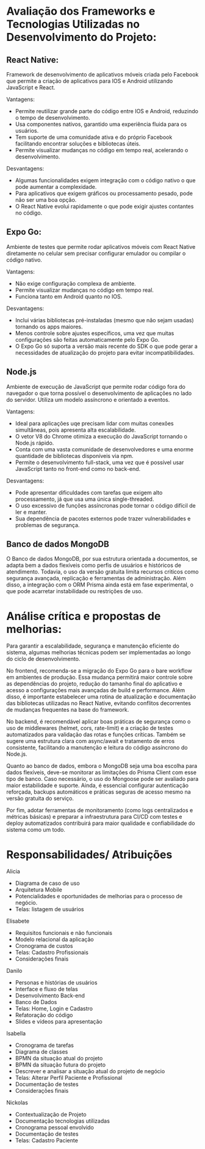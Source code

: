 # Avaliação dos Frameworks e Tecnologias Utilizadas no Desenvolvimento do Projeto:

## React Native:
Framework de desenvolvimento de aplicativos móveis criada pelo Facebook que permite a criação de aplicativos para IOS e Android utilizando JavaScript e React.

Vantagens:

- Permite reutilizar grande parte do código entre IOS e Android, reduzindo o tempo de desenvolvimento.
- Usa componentes nativos, garantido uma experiência fluida para os usuários.
- Tem suporte de uma comunidade ativa e do próprio Facebook facilitando encontrar soluções e bibliotecas úteis.
- Permite visualizar mudanças no código em tempo real, acelerando o desenvolvimento.

Desvantagens:

- Algumas funcionalidades exigem integração com o código nativo o que pode aumentar a complexidade.
- Para aplicativos que exigem gráficos ou processamento pesado, pode não ser uma boa opção.
- O React Native evolui rapidamente o que pode exigir ajustes contantes no código.

## Expo Go:
Ambiente de testes que permite rodar aplicativos móveis com React Native diretamente no celular sem precisar configurar emulador ou compilar o código nativo. 

Vantagens:

- Não exige configuração complexa de ambiente.
- Permite visualizar mudanças no código em tempo real.
- Funciona tanto em Android quanto no IOS.

Desvantagens: 

- Inclui várias bibliotecas pré-instaladas (mesmo que não sejam usadas) tornando os apps maiores.
- Menos controle sobre ajustes específicos, uma vez que muitas configurações são feitas automaticamente pelo Expo Go.
- O Expo Go só suporta a versão mais recente do SDK o que pode gerar a necessidades de atualização do projeto para evitar incompatibilidades.

## Node.js

Ambiente de execução de JavaScript que permite rodar código fora do navegador o que torna possível o desenvolvimento de aplicações no lado do servidor. Utiliza um modelo assíncrono e orientado a eventos.

Vantagens:

- Ideal para aplicações uqe precisam lidar com muitas conexões simultâneas, pois apresenta alta escalabilidade.
-  O vetor V8 do Chrome otimiza a execução do JavaScript tornando o Node.js rápido.
-  Conta com uma vasta comunidade de desenvolvedores e uma enorme quantidade de bibliotecas disponíveis via npm.
-  Permite o desenvolvimento full-stack, uma vez que é possível usar JavaScript tanto no front-end como no back-end.

Desvantagens:

- Pode apresentar dificuldades com tarefas que exigem alto processamento, já que usa uma única single-threaded.
- O uso excessivo de funções assíncronas pode tornar o código difícil de ler e manter.
- Sua dependência de pacotes externos pode trazer vulnerabilidades e problemas de segurança.

## Banco de dados MongoDB

O Banco de dados MongoDB, por sua estrutura orientada a documentos, se adapta bem a dados flexíveis como perfis de usuários e históricos de atendimento. Todavia, o uso da versão gratuita limita recursos criticos como segurança avançada, replicação e ferramentas de administração. Além disso, a integração com o ORM Prisma ainda está em fase experimental, o que pode acarretar instabilidade ou restrições de uso.

# Análise crítica e propostas de melhorias:

Para garantir a escalabilidade, segurança e manutenção eficiente do sistema, algumas melhorias técnicas podem ser implementadas ao longo do ciclo de desenvolvimento. 

No frontend, recomenda-se a migração do Expo Go para o bare workflow em ambientes de produção. Essa mudança permitirá maior controle sobre as dependências do projeto, redução do tamanho final do aplicativo e acesso a configurações mais avançadas de build e performance. Além disso, é importante estabelecer uma rotina de atualização e documentação das bibliotecas utilizadas no React Native, evitando conflitos decorrentes de mudanças frequentes na base do framework. 

No backend, é recomendável aplicar boas práticas de segurança como o uso de middlewares (helmet, cors, rate-limit) e a criação de testes automatizados para validação das rotas e funções críticas. Também se sugere uma estrutura clara com async/await e tratamento de erros consistente, facilitando a manutenção e leitura do código assíncrono do Node.js. 

Quanto ao banco de dados, embora o MongoDB seja uma boa escolha para dados flexíveis, deve-se monitorar as limitações do Prisma Client com esse tipo de banco. Caso necessário, o uso do Mongoose pode ser avaliado para maior estabilidade e suporte. Ainda, é essencial configurar autenticação reforçada, backups automáticos e práticas seguras de acesso mesmo na versão gratuita do serviço. 

Por fim, adotar ferramentas de monitoramento (como logs centralizados e métricas básicas) e preparar a infraestrutura para CI/CD com testes e deploy automatizados contribuirá para maior qualidade e confiabilidade do sistema como um todo. 

# Responsabilidades/ Atribuições

Alicia

- Diagrama de caso de uso
- Arquitetura Mobile
- Potencialidades e oportunidades de melhorias para o processo de negócio.
- Telas: listagem de usuários
  
Elisabete

- Requisitos funcionais e não funcionais
- Modelo relacional da aplicação
- Cronograma de custos
- Telas: Cadastro Profissionais
- Considerações finais

Danilo

- Personas e histórias de usuários
- Interface e fluxo de telas
- Desenvolvimento Back-end
- Banco de Dados
- Telas: Home, Login e Cadastro
- Refatoração do código
- Slides e vídeos para apresentação

Isabella

- Cronograma de tarefas
- Diagrama de classes
- BPMN da situação atual do projeto
- BPMN da situação futura do projeto
- Descrever e analisar a situação atual do projeto de negócio
- Telas: Alterar Perfil Paciente e Profissional
- Documentação de testes
- Considerações finais

Nickolas

- Contextualização de Projeto
- Documentação tecnologias utilizadas
- Cronograma pessoal envolvido
- Documentação de testes
- Telas: Cadastro Paciente